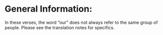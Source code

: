 # General Information:

In these verses, the word “our” does not always refer to the same group of people. Please see the translation notes for specifics.
